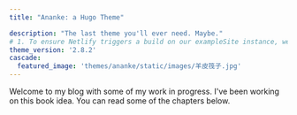 ```yaml
---
title: "Ananke: a Hugo Theme"

description: "The last theme you'll ever need. Maybe."
# 1. To ensure Netlify triggers a build on our exampleSite instance, we need to change a file in the exampleSite directory.
theme_version: '2.8.2'
cascade:
  featured_image: 'themes/ananke/static/images/羊皮筏子.jpg'
---
```

Welcome to my blog with some of my work in progress. I've been working on this book idea. You can read some of the chapters below.